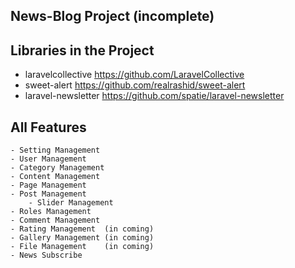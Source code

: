 
## News-Blog Project (incomplete)

## Libraries in the Project
- laravelcollective https://github.com/LaravelCollective
- sweet-alert https://github.com/realrashid/sweet-alert
- laravel-newsletter https://github.com/spatie/laravel-newsletter

## All Features
```
- Setting Management
- User Management
- Category Management  
- Content Management  
- Page Management  
- Post Management  
    - Slider Management  
- Roles Management  
- Comment Management  
- Rating Management  (in coming)
- Gallery Management (in coming) 
- File Management    (in coming)
- News Subscribe
   
```
